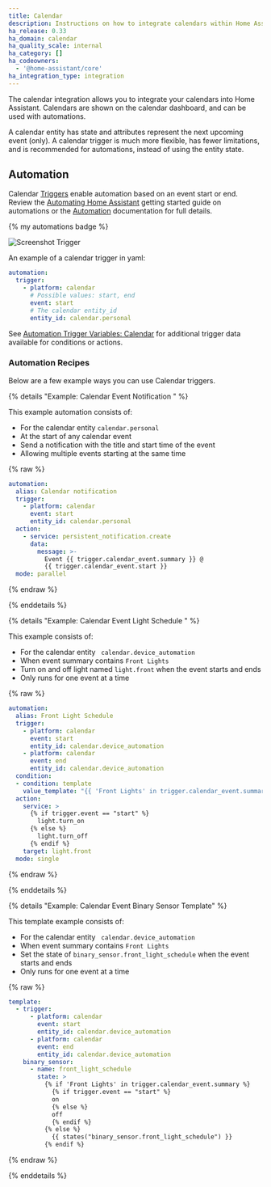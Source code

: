 ```yaml
---
title: Calendar
description: Instructions on how to integrate calendars within Home Assistant.
ha_release: 0.33
ha_domain: calendar
ha_quality_scale: internal
ha_category: []
ha_codeowners:
  - '@home-assistant/core'
ha_integration_type: integration
---
```


The calendar integration allows you to integrate your calendars into Home Assistant. Calendars are shown on the calendar dashboard, and can be used with automations.

A calendar entity has state and attributes represent the next upcoming event (only). A calendar trigger is much more flexible, has fewer limitations, and is recommended for automations, instead of using the entity state.

## Automation

Calendar [Triggers](/docs/automation/trigger) enable automation based on an event start or end. Review the [Automating Home Assistant](/getting-started/automation/) getting started guide on automations or the [Automation](/docs/automation/) documentation for full details.

{% my automations badge %}

![Screenshot Trigger](/images/integrations/calendar/trigger.png)

An example of a calendar trigger in yaml:

```yaml
automation:
  trigger:
    - platform: calendar
      # Possible values: start, end
      event: start
      # The calendar entity_id
      entity_id: calendar.personal
```

See [Automation Trigger Variables: Calendar](/docs/automation/templating/#calendar) for additional trigger data available for conditions or actions.

### Automation Recipes

Below are a few example ways you can use Calendar triggers.

{% details "Example: Calendar Event Notification " %}

This example automation consists of:
- For the calendar entity `calendar.personal`
- At the start of any calendar event
- Send a notification with the title and start time of the event
- Allowing multiple events starting at the same time

{% raw %}
```yaml
automation:
  alias: Calendar notification
  trigger:
    - platform: calendar
      event: start
      entity_id: calendar.personal
  action:
    - service: persistent_notification.create
      data:
        message: >-
          Event {{ trigger.calendar_event.summary }} @
          {{ trigger.calendar_event.start }}
  mode: parallel
```
{% endraw %}

{% enddetails %}

{% details "Example: Calendar Event Light Schedule " %}

This example consists of:
- For the calendar entity ` calendar.device_automation`
- When event summary contains `Front Lights`
- Turn on and off light named `light.front` when the event starts and ends
- Only runs for one event at a time

{% raw %}
```yaml
automation:
  alias: Front Light Schedule
  trigger:
    - platform: calendar
      event: start
      entity_id: calendar.device_automation
    - platform: calendar
      event: end
      entity_id: calendar.device_automation
  condition:
  - condition: template
    value_template: "{{ 'Front Lights' in trigger.calendar_event.summary }}"
  action:
    service: >
      {% if trigger.event == "start" %}
        light.turn_on
      {% else %}
        light.turn_off
      {% endif %}
    target: light.front
  mode: single
```
{% endraw %}

{% enddetails %}

{% details "Example: Calendar Event Binary Sensor Template" %}

This template example consists of:
- For the calendar entity ` calendar.device_automation`
- When event summary contains `Front Lights`
- Set the state of `binary_sensor.front_light_schedule` when the event starts and ends
- Only runs for one event at a time

{% raw %}
```yaml
template:
  - trigger:
      - platform: calendar
        event: start
        entity_id: calendar.device_automation
      - platform: calendar
        event: end
        entity_id: calendar.device_automation
    binary_sensor:
      - name: front_light_schedule
        state: >
          {% if 'Front Lights' in trigger.calendar_event.summary %}
            {% if trigger.event == "start" %}
            on
            {% else %}
            off
            {% endif %}
          {% else %}
            {{ states("binary_sensor.front_light_schedule") }}
          {% endif %}
```
{% endraw %}

{% enddetails %}